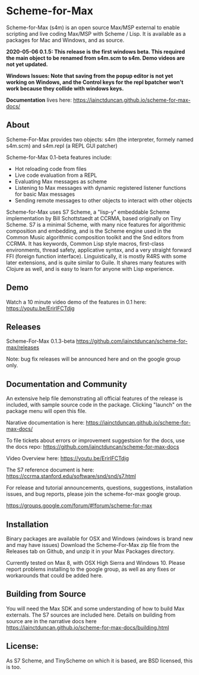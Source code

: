 # Scheme-for-Max
Scheme-for-Max (s4m) is an open source Max/MSP external to enable scripting and live coding 
Max/MSP with Scheme / Lisp. It is available as a packages for Mac and Windows, and as source.

**2020-05-06 0.1.5: This release is the first windows beta. This required the main object to be renamed from s4m.scm to s4m.  Demo videos are not yet updated.** 

**Windows Issues: Note that saving from the popup editor is not yet working on Windows, and the Control keys for the repl bpatcher won't work because they collide with windows keys.**

**Documentation** lives here: https://iainctduncan.github.io/scheme-for-max-docs/ 

## About
Scheme-For-Max provides two objects: s4m (the interpreter, formely named s4m.scm) and s4m.repl (a REPL GUI patcher)

Scheme-for-Max 0.1-beta features include:
* Hot reloading code from files
* Live code evaluation from a REPL
* Evaluating Max messages as scheme
* Listening to Max messages with dynamic registered listener functions for basic Max messages
* Sending remote messages to other objects to interact with other objects

Scheme-for-Max uses S7 Scheme, a "lisp-y" embeddable Scheme implementation by Bill Schottstaedt at
CCRMA, based originally on Tiny Scheme.  S7 is a minimal Scheme, with many nice features for algorithmic 
composition and embedding, and is the Scheme engine used in the Common Music algorithmic composition
toolkit and the Snd editors from CCRMA. It has keywords, Common Lisp style macros, first-class environments, 
thread safety, applicative syntax, and a very straight forward FFI (foreign function interface). 
Linguistically, it is mostly R4RS with some later extensions, and is quite similar to Guile. It shares
many features with Clojure as well, and is easy to learn for anyone with Lisp experience. 

## Demo
Watch a 10 minute video demo of the features in 0.1 here:
https://youtu.be/ErirIFCTdjg

## Releases
Scheme-For-Max 0.1.3-beta https://github.com/iainctduncan/scheme-for-max/releases

Note: bug fix releases will be announced here and on the google group only.

## Documentation and Community
An extensive help file demonstrating all official features of the release is included, with
sample source code in the package. Clicking "launch" on the package menu will open this file.

Narative documentation is here: https://iainctduncan.github.io/scheme-for-max-docs/ 

To file tickets about errors or improvement suggestsion for the docs, use the docs repo: https://github.com/iainctduncan/scheme-for-max-docs

Video Overview here: https://youtu.be/ErirIFCTdjg

The S7 reference document is here: https://ccrma.stanford.edu/software/snd/snd/s7.html

For release and tutorial announcements, questions, suggestions, installation issues, and bug reports, 
please join the scheme-for-max google group.

https://groups.google.com/forum/#!forum/scheme-for-max

## Installation
Binary packages are available for OSX and Windows (windows is brand new and may have issues)
Download the Scheme-For-Max zip file from the Releases tab on Github,
and unzip it in your Max Packages directory. 

Currently tested on Max 8, with OSX High Sierra and Windows 10. 
Please report problems installing to the google group, as well as any fixes
or workarounds that could be added here.

## Building from Source
You will need the Max SDK and some understanding of how to build Max externals. The S7 sources are included here. Details on building from source are in the narrative docs here https://iainctduncan.github.io/scheme-for-max-docs/building.html

## License: 
As S7 Scheme, and TinyScheme on which it is based, are BSD licensed, this is too.

